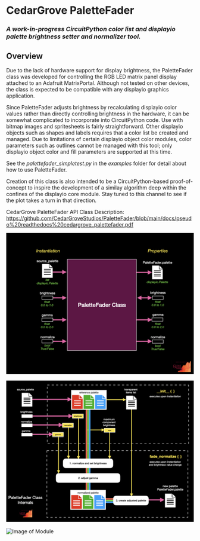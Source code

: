 # CedarGrove PaletteFader

### _A work-in-progress CircuitPython color list and displayio palette brightness setter and normalizer tool._

## Overview

Due to the lack of hardware support for display brightness, the PaletteFader class was developed for controlling the RGB LED matrix panel display attached to an Adafruit MatrixPortal. Although not tested on other devices, the class is expected to be compatible with any displayio graphics application.

Since PaletteFader adjusts brightness by recalculating displayio color values rather than directly controlling brightness in the hardware, it can be somewhat complicated to incorporate into CircuitPython code. Use with bitmap images and spritesheets is fairly straightforward. Other displayio objects such as shapes and labels requires that a color list be created and managed. Due to limitations of certain displayio object color modules, color parameters such as outlines cannot be managed with this tool; only displayio object color and fill parameters are supported at this time.

See the _palettefader_simpletest.py_ in the _examples_ folder for detail about how to use PaletteFader.

Creation of this class is also intended to be a CircuitPython-based proof-of-concept to inspire the development of a similay algorithm deep within the confines of the displayio core module. Stay tuned to this channel to see if the plot takes a turn in that direction.

CedarGrove PaletteFader API Class Description:
https://github.com/CedarGroveStudios/PaletteFader/blob/main/docs/pseudo%20readthedocs%20cedargrove_palettefader.pdf

![Overview](https://github.com/CedarGroveStudios/PaletteFader/blob/main/docs/PaletteFader_Class_description.jpeg)

![Internals](https://github.com/CedarGroveStudios/PaletteFader/blob/main/docs/PaletteFader_Class_internals.jpeg)

![Image of Module](https://github.com/CedarGroveStudios/Matrix_Weather/blob/main/photos_and_graphics/matrix_weather.jpeg)
